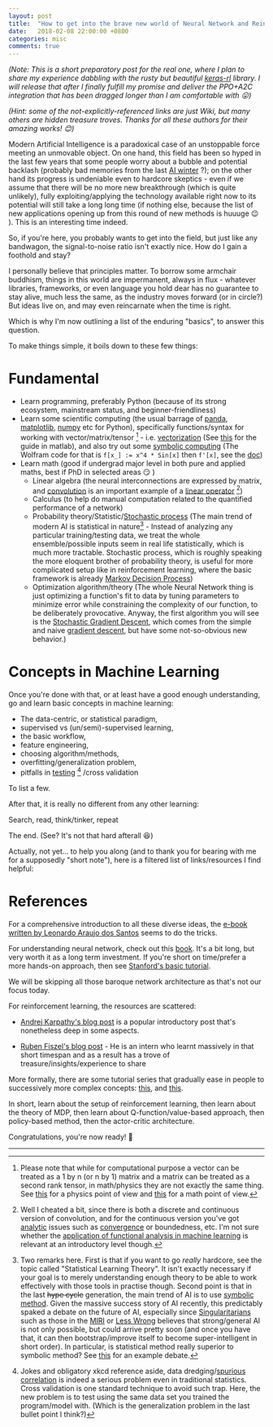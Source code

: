 ```yaml
---
layout: post
title:  "How to get into the brave new world of Neural Network and Reinforcement Learning"
date:   2018-02-08 22:00:00 +0800
categories: misc
comments: true
---
```

*(Note: This is a short preparatory post for the real one, where I plan to share my experience dabbling with the rusty but beautiful [keras-rl](https://github.com/matthiasplappert/keras-rl) library. I will release that after I finally fulfill my promise and deliver the PPO+A2C integration that has been dragged longer than I am comfortable with :stuck_out_tongue:)*

*(Hint: some of the not-explicitly-referenced links are just Wiki, but many others are hidden treasure troves. Thanks for all these authors for their amazing works! :blush:)*

Modern Artificial Intelligence is a paradoxical case of an unstoppable force meeting an unmovable object. On one hand, this field has been so hyped in the last few years that some people worry about a bubble and potential backlash (probably bad memories from the last [AI winter](https://en.wikipedia.org/wiki/AI_winter) ?); on the other hand its progress is undeniable even to hardcore skeptics - even if we assume that there will be no more new breakthrough (which is quite unlikely), fully exploiting/applying the technology available right now to its potential will still take a long long time (if nothing else, because the list of new applications opening up from this round of new methods is huuuge :wink: ). This is an interesting time indeed.

So, if you're here, you probably wants to get into the field, but just like any bandwagon, the signal-to-noise ratio isn't exactly nice. How do I gain a foothold and stay?
<!--more-->

I personally believe that principles matter. To borrow some armchair buddhism, things in this world are impermanent, always in flux - whatever libraries, frameworks, or even language you hold dear has no guarantee to stay alive, much less the same, as the industry moves forward (or in circle?) But ideas live on, and may even reincarnate when the time is right.

Which is why I'm now outlining a list of the enduring "basics", to answer this question.

To make things simple, it boils down to these few things:

# Fundamental

* Learn programming, preferably Python (because of its strong ecosystem, mainstream status, and beginner-friendliness)
* Learn some scientific computing (the usual barrage of [panda](https://pandas.pydata.org/), [matplotlib](https://matplotlib.org/), [numpy](http://www.numpy.org/) etc for Python), specifically functions/syntax for working with vector/matrix/tensor [^1] - i.e. [vectorization](https://stackoverflow.com/questions/1422149/what-is-vectorization) (See [this](https://www.mathworks.com/help/matlab/matlab_prog/vectorization.html?s_tid=gn_loc_drop) for the guide in matlab), and also try out some [symbolic computing](https://www.wolframalpha.com/input/?i=derivative+of+x%5E4+sin+x&lk=3) (The Wolfram code for that is `f[x_] := x^4 * Sin[x]` then `f'[x]`, see the [doc](http://reference.wolfram.com/language/ref/Derivative.html))
* Learn math (good if undergrad major level in both pure and applied maths, best if PhD in selected areas :smirk: )
  - Linear algebra (the neural interconnections are expressed by matrix, and [convolution](http://colah.github.io/posts/2014-07-Understanding-Convolutions/) is an important example of a [linear operator](https://en.wikipedia.org/wiki/Bounded_operator) [^2])
  - Calculus (to help do manual computation related to the quantified performance of a network)
  - Probability theory/Statistic/[Stochastic process](https://en.wikipedia.org/wiki/Stochastic_process) (The main trend of modern AI is statistical in nature[^3] - Instead of analyzing any particular training/testing data, we treat the whole ensemble/possible inputs seem in real life statistically, which is much more tractable. Stochastic process, which is roughly speaking the more eloquent brother of probability theory, is useful for more complicated setup like in reinforcement learning, where the basic framework is already [Markov Decision Process](https://leonardoaraujosantos.gitbooks.io/artificial-inteligence/content/markov_decision_process.html))
  - Optimization algorithm/theory (The whole Neural Network thing is just optimizing a function's fit to data by tuning parameters to minimize error while constraining the complexity of our function, to be deliberately provocative. Anyway, the first algorithm you will see is the [Stochastic Gradient Descent](http://ruder.io/optimizing-gradient-descent/), which comes from the simple and naive [gradient descent](https://distill.pub/2017/momentum/), but have some not-so-obvious new behavior.)

# Concepts in Machine Learning

Once you're done with that, or at least have a good enough understanding, go and learn basic concepts in machine learning:

* The data-centric, or statistical paradigm, 
* supervised vs (un/semi)-supervised learning, 
* the basic workflow, 
* feature engineering, 
* choosing algorithm/methods, 
* overfitting/generalization problem, 
* pitfalls in [testing](https://xkcd.com/882/) [^4] /cross validation

To list a few.

After that, it is really no different from any other learning:

Search, read, think/tinker, repeat

The end. (See? It's not that hard afterall :laughing:)

Actually, not yet... to help you along (and to thank you for bearing with me for a supposedly "short note"), here is a filtered list of links/resources I find helpful:

# References

For a comprehensive introduction to all these diverse ideas, the [e-book written by Leonardo Araujo dos Santos](https://www.gitbook.com/book/leonardoaraujosantos/artificial-inteligence/details) seems to do the tricks.

For understanding neural network, check out this [book](http://neuralnetworksanddeeplearning.com/). It's a bit long, but very worth it as a long term investment. If you're short on time/prefer a more hands-on approach, then see [Stanford's basic tutorial](http://ufldl.stanford.edu/tutorial/).

We will be skipping all those baroque network architecture as that's not our focus today.

For reinforcement learning, the resources are scattered:

* [Andrej Karpathy's blog post](http://karpathy.github.io/2016/05/31/rl/) is a popular introductory post that's nonetheless deep in some aspects.

* [Ruben Fiszel's blog post](https://rubenfiszel.github.io/posts/rl4j/2016-08-24-Reinforcement-Learning-and-DQN.html) - He is an intern who learnt massively in that short timespan and as a result has a trove of treasure/insights/experience to share

More formally, there are some tutorial series that gradually ease in people to successively more complex concepts: [this](https://medium.com/emergent-future/simple-reinforcement-learning-with-tensorflow-part-0-q-learning-with-tables-and-neural-networks-d195264329d0), and [this](https://medium.com/machine-learning-for-humans/reinforcement-learning-6eacf258b265).

In short, learn about the setup of reinforcement learning, then learn about the theory of MDP, then learn about Q-function/value-based approach, then policy-based method, then the actor-critic architecture.

Congratulations, you're now ready! :clap:

----

[^1]: Please note that while for computational purpose a vector can be treated as a 1 by n (or n by 1) matrix and a matrix can be treated as a second rank tensor, in math/physics they are not exactly the same thing. See [this](https://physics.stackexchange.com/questions/20437/are-matrices-and-second-rank-tensors-the-same-thing) for a physics point of view and [this](https://math.stackexchange.com/questions/412423/differences-between-a-matrix-and-a-tensor) for a math point of view.

[^2]: Well I cheated a bit, since there is both a discrete and continuous version of convolution, and for the continuous version you've got [analytic](https://en.wikipedia.org/wiki/Mathematical_analysis) issues such as [convergence](https://math.stackexchange.com/questions/172504/why-do-we-say-the-harmonic-series-is-divergent) or boundedness, etc. I'm not sure whether the [application of functional analysis in machine learning](https://en.wikipedia.org/wiki/Reproducing_kernel_Hilbert_space) is relevant at an introductory level though.

[^3]: Two remarks here. First is that if you want to go *really* hardcore, see the topic called "Statistical Learning Theory". It isn't exactly necessary if your goal is to merely understanding enough theory to be able to work effectively with those tools in practise though. Second point is that in the last ~~hype cycle~~ generation, the main trend of AI is to use [symbolic method](https://en.wikipedia.org/wiki/Symbolic_artificial_intelligence). Given the massive success story of AI recently, this predictably spaked a debate on the future of AI, especially since [Singularitarians](https://en.wikipedia.org/wiki/Technological_singularity) such as those in the [MIRI](https://intelligence.org/) or [Less Wrong](http://lesswrong.com/) believes that strong/general AI is not only possible, but could arrive pretty soon (and once you have that, it can then bootstrap/improve itself to become super-intelligent in short order). In particular, is statistical method really superior to symbolic method? See [this](https://www.tor.com/2011/06/21/norvig-vs-chomsky-and-the-fight-for-the-future-of-ai/) for an example debate.

[^4]: Jokes and obligatory xkcd reference aside, data dredging/[spurious correlation](https://www.wired.com/2013/02/big-data-means-big-errors-people/) is indeed a serious problem even in traditional statistics. Cross validation is one standard technique to avoid such trap. Here, the new problem is to test using the same data set you trained the program/model with. (Which is the generalization problem in the last bullet point I think?)


